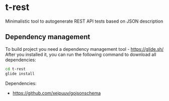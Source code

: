 # t-rest
Minimalistic tool to autogenerate REST API tests based on JSON description

## Dependency management
To build project you need a dependency management tool - https://glide.sh/
After you installed it, you can run the following command to download all dependencies:

```bash
cd t-rest
glide install
```

Dependencies:
- https://github.com/xeipuuv/gojsonschema
